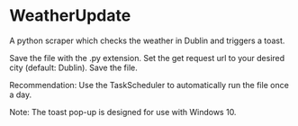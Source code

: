 # WeatherUpdate
A python scraper which checks the weather in Dublin and triggers a toast.

Save the file with the .py extension.
Set the get request url to your desired city (default: Dublin).
Save the file.

Recommendation: Use the TaskScheduler to automatically run the file once a day.

Note: The toast pop-up is designed for use with Windows 10.  
